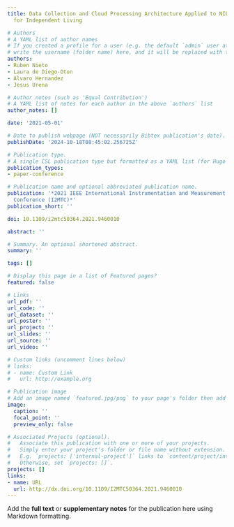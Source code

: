 ```yaml
---
title: Data Collection and Cloud Processing Architecture Applied to NILM Techniques
  for Independent Living

# Authors
# A YAML list of author names
# If you created a profile for a user (e.g. the default `admin` user at `content/authors/admin/`), 
# write the username (folder name) here, and it will be replaced with their full name and linked to their profile.
authors:
- Ruben Nieto
- Laura de Diego-Oton
- Alvaro Hernandez
- Jesus Urena

# Author notes (such as 'Equal Contribution')
# A YAML list of notes for each author in the above `authors` list
author_notes: []

date: '2021-05-01'

# Date to publish webpage (NOT necessarily Bibtex publication's date).
publishDate: '2024-10-18T08:45:02.256725Z'

# Publication type.
# A single CSL publication type but formatted as a YAML list (for Hugo requirements).
publication_types:
- paper-conference

# Publication name and optional abbreviated publication name.
publication: '*2021 IEEE International Instrumentation and Measurement Technology
  Conference (I2MTC)*'
publication_short: ''

doi: 10.1109/i2mtc50364.2021.9460010

abstract: ''

# Summary. An optional shortened abstract.
summary: ''

tags: []

# Display this page in a list of Featured pages?
featured: false

# Links
url_pdf: ''
url_code: ''
url_dataset: ''
url_poster: ''
url_project: ''
url_slides: ''
url_source: ''
url_video: ''

# Custom links (uncomment lines below)
# links:
# - name: Custom Link
#   url: http://example.org

# Publication image
# Add an image named `featured.jpg/png` to your page's folder then add a caption below.
image:
  caption: ''
  focal_point: ''
  preview_only: false

# Associated Projects (optional).
#   Associate this publication with one or more of your projects.
#   Simply enter your project's folder or file name without extension.
#   E.g. `projects: ['internal-project']` links to `content/project/internal-project/index.md`.
#   Otherwise, set `projects: []`.
projects: []
links:
- name: URL
  url: http://dx.doi.org/10.1109/I2MTC50364.2021.9460010
---
```


Add the **full text** or **supplementary notes** for the publication here using Markdown formatting.
